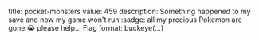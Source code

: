 title: pocket-monsters
value: 459
description: Something happened to my save and now my game won't run :sadge: all my precious Pokemon are gone :sob: please help...
Flag format: buckeye(...)

